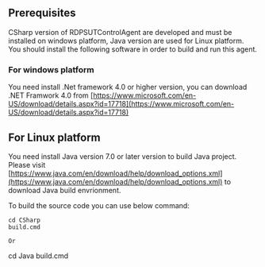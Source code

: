 ## Prerequisites
CSharp version of RDPSUTControlAgent are developed and must be installed on windows platform, Java version are used for Linux platform.
You should install the following software in order to build and run this agent.

### For windows platform
You need install .Net framework 4.0 or higher version, you can download .NET Framwork 4.0 from [https://www.microsoft.com/en-US/download/details.aspx?id=17718](https://www.microsoft.com/en-US/download/details.aspx?id=17718)

## For Linux platform
You need install Java version 7.0 or later version to build Java project.
Please visit [https://www.java.com/en/download/help/download_options.xml](https://www.java.com/en/download/help/download_options.xml) to download Java build envrionment.

To build the source code you can use below command:

```
cd CSharp
build.cmd

Or

```
cd Java
build.cmd
```
```
